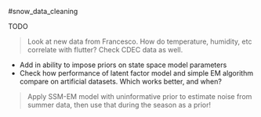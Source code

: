 #snow_data_cleaning

TODO
> Look at new data from Francesco. How do temperature, humidity, etc correlate with flutter? Check CDEC data as well.
* Add in ability to impose priors on state space model parameters
* Check how performance of latent factor model and simple EM algorithm compare on artificial datasets. Which works better, and when?
> Apply SSM-EM model with uninformative prior to estimate noise from summer data, then use that during the season as a prior!

